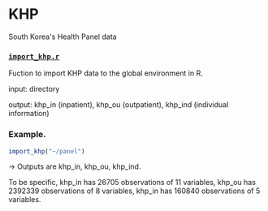 # KHP
South Korea's Health Panel data

### [`import_khp.r`](https://github.com/hedgepodge/korea_khp/blob/master/import_khp.r)
Fuction to import KHP data to the global environment in R.

input: directory

output: khp_in (inpatient), khp_ou (outpatient), khp_ind (individual information)

### Example. 
``` r
import_khp("~/panel")
```

-> Outputs are khp_in, khp_ou, khp_ind.

To be specific,
khp_in has 26705 observations of 11 variables, 
khp_ou has 2392339 observations of 8 variables, 
khp_in has 160840 observations of 5 variables.
